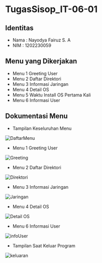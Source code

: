 # TugasSisop_IT-06-01

## Identitas
- Nama : Nayodya Fairuz S. A
- NIM : 1202230059

## Menu yang Dikerjakan
- Menu 1 Greeting User
- Menu 2 Daftar Direktori
- Menu 3 Informasi Jaringan
- Menu 4 Detail OS
- Menu 5 Waktu Install OS Pertama Kali
- Menu 6 Informasi User

## Dokumentasi Menu
- Tampilan Keseluruhan Menu
  
![DaftarMenu](https://github.com/user-attachments/assets/f10dafba-6e5d-4c02-a5ef-8042597258d9)


- Menu 1 Greeting User

![Greeting](https://github.com/user-attachments/assets/c5b54cd8-ceca-40e6-9f72-dd9a0894d7ed)


- Menu 2 Daftar Direktori

![Direktori](https://github.com/user-attachments/assets/94f90086-853e-4f9f-9796-98b4a0249848)


- Menu 3 Informasi Jaringan

![Jaringan](https://github.com/user-attachments/assets/ba5f23e5-f9c4-4bc0-b5fc-bcc40c9f3ef4)


- Menu 4 Detail OS

![Detail OS](https://github.com/user-attachments/assets/60fe8658-1f54-4e4a-8247-19f8a84c7ef4)


- Menu 6 Informasi User

![infoUser](https://github.com/user-attachments/assets/c0c2f6b2-af30-43ff-b0b3-fb148705c5de)



- Tampilan Saat Keluar Program

![keluaran](https://github.com/user-attachments/assets/b6e5b6f5-9dc2-44d7-8b60-802430110a1b)
